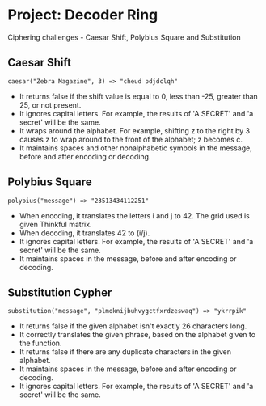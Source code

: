 # Project: Decoder Ring
 Ciphering challenges - Caesar Shift, Polybius Square and Substitution




## Caesar Shift
``` 
caesar("Zebra Magazine", 3) => "cheud pdjdclqh"
```
* It returns false if the shift value is equal to 0, less than -25, greater than 25, or not present.
* It ignores capital letters. For example, the results of 'A SECRET' and 'a secret' will be the same.
* It wraps around the alphabet. For example, shifting z to the right by 3 causes z to wrap around to the front of the alphabet; z becomes c.
* It maintains spaces and other nonalphabetic symbols in the message, before and after encoding or decoding.




## Polybius Square
``` 
polybius("message") => "23513434112251"
```
* When encoding, it translates the letters i and j to 42. The grid used is given Thinkful matrix.
* When decoding, it translates 42 to (i/j).
* It ignores capital letters. For example, the results of 'A SECRET' and 'a secret' will be the same.
* It maintains spaces in the message, before and after encoding or decoding.




## Substitution Cypher
``` 
substitution("message", "plmoknijbuhvygctfxrdzeswaq") => "ykrrpik"
```
* It returns false if the given alphabet isn't exactly 26 characters long.
* It correctly translates the given phrase, based on the alphabet given to the function.
* It returns false if there are any duplicate characters in the given alphabet.
* It maintains spaces in the message, before and after encoding or decoding.
* It ignores capital letters. For example, the results of 'A SECRET' and 'a secret' will be the same.

